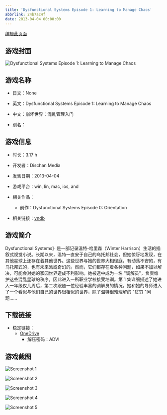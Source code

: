 ```yaml
---
title: 'Dysfunctional Systems Episode 1: Learning to Manage Chaos'
abbrlink: 24b7ac4f
date: 2013-04-04 00:00:00
---
```

[编辑此页面](https://github.com/ACG-3/ADV3-source/blob/main/source/_posts/games/Dysfunctional%20Systems%20Episode%201%20Learning%20to%20Manage%20Chaos.md)

## 游戏封面

![Dysfunctional Systems Episode 1: Learning to Manage Chaos](https://pan.timero.xyz/d/onedrive/img_lib_001/Dysfunctional%20Systems%20Episode%201%20Learning%20to%20Manage%20Chaos_cover.avif)


## 游戏名称

- 日文：None
- 英文：Dysfunctional Systems Episode 1: Learning to Manage Chaos
- 中文：崩坏世界：混乱管理入门

- 别名：


## 游戏信息

- 时长：3.17 h
- 开发者：Dischan Media
- 发售日期：2013-04-04
- 游戏平台：win, lin, mac, ios, and
- 相关作品：
   - 前作：Dysfunctional Systems Episode 0: Orientation

- 相关链接：[vndb](https://vndb.org/v11944)


## 游戏简介

Dysfunctional Systems》是一部记录温特-哈里森（Winter Harrison）生活的插叙式视觉小说。长期以来，温特一直安于自己的乌托邦社会，但她惊讶地发现，在其他星球上还存在着其他世界。这些世界与她的世界大相径庭，有动荡不安的，有乌托邦式的，也有未来派或奇幻的。然而，它们都存在着各种问题，如果不加以解决，可能会对她的家园世界造成不利影响。她被选中成为一名 "调解员"，负责维护这些混乱星球的秩序，因此进入一所职业学校接受培训。第 1 集详细描述了她进入一年级仅几周后，第二次跟随一位经验丰富的调解员的情况。她和她的导师进入了一个看似与他们自己的世界很相似的世界，除了温特很难理解的 "贫穷 "问题......


## 下载链接

- 稳定链接：
    - [OneDrive](https://pan.timero.xyz/onedrive/adv_lib_001/Dysfunctional%20Systems%20Episode%201%20Learning%20to%20Manage%20Chaos)
        - 解压密码：ADV!



## 游戏截图


![Screenshot 1](https://pan.timero.xyz/d/onedrive/img_lib_001/Dysfunctional%20Systems%20Episode%201%20Learning%20to%20Manage%20Chaos_Screenshot_1.avif)

![Screenshot 2](https://pan.timero.xyz/d/onedrive/img_lib_001/Dysfunctional%20Systems%20Episode%201%20Learning%20to%20Manage%20Chaos_Screenshot_2.avif)

![Screenshot 3](https://pan.timero.xyz/d/onedrive/img_lib_001/Dysfunctional%20Systems%20Episode%201%20Learning%20to%20Manage%20Chaos_Screenshot_3.avif)

![Screenshot 4](https://pan.timero.xyz/d/onedrive/img_lib_001/Dysfunctional%20Systems%20Episode%201%20Learning%20to%20Manage%20Chaos_Screenshot_4.avif)

![Screenshot 5](https://pan.timero.xyz/d/onedrive/img_lib_001/Dysfunctional%20Systems%20Episode%201%20Learning%20to%20Manage%20Chaos_Screenshot_5.avif)

